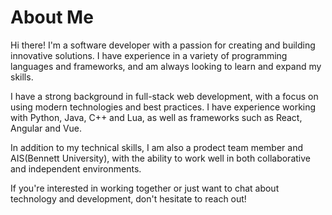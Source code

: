 # About Me

Hi there! I'm a software developer with a passion for creating and building innovative solutions. I have experience in a variety of programming languages and frameworks, and am always looking to learn and expand my skills.

I have a strong background in full-stack web development, with a focus on using modern technologies and best practices. I have experience working with Python, Java, C++ and Lua, as well as frameworks such as React, Angular and Vue.

In addition to my technical skills, I am also a prodect team member and AIS(Bennett University), with the ability to work well in both collaborative and independent environments.

If you're interested in working together or just want to chat about technology and development, don't hesitate to reach out!
